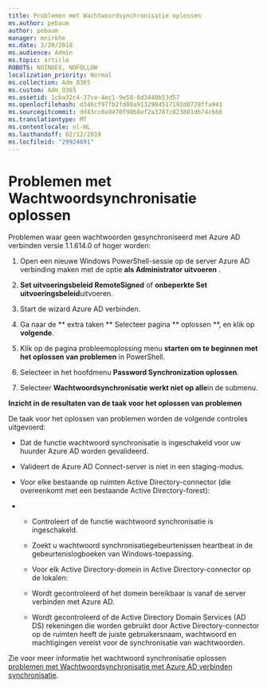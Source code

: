 ```yaml
---
title: Problemen met Wachtwoordsynchronisatie oplossen
ms.author: pebaum
author: pebaum
manager: mnirkhe
ms.date: 3/20/2018
ms.audience: Admin
ms.topic: article
ROBOTS: NOINDEX, NOFOLLOW
localization_priority: Normal
ms.collection: Adm_O365
ms.custom: Adm_O365
ms.assetid: 1cba32c4-37ce-4ec1-9e58-8d3440b53d57
ms.openlocfilehash: d346cf97fb2fd08a9132904517192d8728ffa941
ms.sourcegitcommit: dd43cc0a9470f98b8ef2a3787c823801d674c666
ms.translationtype: MT
ms.contentlocale: nl-NL
ms.lasthandoff: 02/12/2019
ms.locfileid: "29924691"
---
```

# <a name="troubleshoot-password-synchronization"></a>Problemen met Wachtwoordsynchronisatie oplossen

Problemen waar geen wachtwoorden gesynchroniseerd met Azure AD verbinden versie 1.1.614.0 of hoger worden:
  
1. Open een nieuwe Windows PowerShell-sessie op de server Azure AD verbinding maken met de optie **als Administrator uitvoeren** . 
    
2. **Set uitvoeringsbeleid RemoteSigned** of **onbeperkte Set uitvoeringsbeleid**uitvoeren. 
    
3. Start de wizard Azure AD verbinden.
    
4. Ga naar de ** extra taken ** Selecteer pagina ** oplossen **, en klik op **volgende**. 
    
5. Klik op de pagina probleemoplossing menu **starten om te beginnen met het oplossen van problemen** in PowerShell. 
    
6. Selecteer in het hoofdmenu **Password Synchronization oplossen**. 
    
7. Selecteer **Wachtwoordsynchronisatie werkt niet op alle**in de submenu. 
    
 **Inzicht in de resultaten van de taak voor het oplossen van problemen**
  
De taak voor het oplossen van problemen worden de volgende controles uitgevoerd:
  
- Dat de functie wachtwoord synchronisatie is ingeschakeld voor uw huurder Azure AD worden gevalideerd.
    
- Valideert de Azure AD Connect-server is niet in een staging-modus.
    
- Voor elke bestaande op ruimten Active Directory-connector (die overeenkomt met een bestaande Active Directory-forest):
    
- 
  - Controleert of de functie wachtwoord synchronisatie is ingeschakeld.
    
  - Zoekt u wachtwoord synchronisatiegebeurtenissen heartbeat in de gebeurtenislogboeken van Windows-toepassing.
    
  - Voor elk Active Directory-domein in Active Directory-connector op de lokalen:
    
  - Wordt gecontroleerd of het domein bereikbaar is vanaf de server verbinden met Azure AD.
    
  - Wordt gecontroleerd of de Active Directory Domain Services (AD DS) rekeningen die worden gebruikt door Active Directory-connector op de ruimten heeft de juiste gebruikersnaam, wachtwoord en machtigingen vereist voor de synchronisatie van wachtwoorden.
    
Zie voor meer informatie het wachtwoord synchronisatie oplossen [problemen met Wachtwoordsynchronisatie met Azure AD verbinden synchronisatie](https://docs.microsoft.com/azure/active-directory/connect/active-directory-aadconnectsync-troubleshoot-password-synchronization).
  


